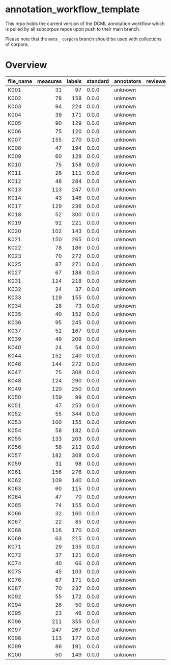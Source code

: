 # annotation_workflow_template

This repo holds the current version of the DCML annotation workflow which is pulled by all subcorpus repos upon push to their main branch. 

Please note that the `meta_ corpora` branch should be used with collections of corpora.


# Overview
|file_name|measures|labels|standard|annotators|reviewers|
|---------|-------:|-----:|--------|----------|---------|
|K001     |      31|    97|0.0.0   |unknown   |         |
|K002     |      78|   158|0.0.0   |unknown   |         |
|K003     |      94|   224|0.0.0   |unknown   |         |
|K004     |      39|   171|0.0.0   |unknown   |         |
|K005     |      90|   129|0.0.0   |unknown   |         |
|K006     |      75|   120|0.0.0   |unknown   |         |
|K007     |     155|   270|0.0.0   |unknown   |         |
|K008     |      47|   194|0.0.0   |unknown   |         |
|K009     |      60|   129|0.0.0   |unknown   |         |
|K010     |      75|   158|0.0.0   |unknown   |         |
|K011     |      28|   111|0.0.0   |unknown   |         |
|K012     |      48|   284|0.0.0   |unknown   |         |
|K013     |     113|   247|0.0.0   |unknown   |         |
|K014     |      43|   146|0.0.0   |unknown   |         |
|K017     |     129|   236|0.0.0   |unknown   |         |
|K018     |      52|   300|0.0.0   |unknown   |         |
|K019     |      92|   221|0.0.0   |unknown   |         |
|K020     |     102|   143|0.0.0   |unknown   |         |
|K021     |     150|   265|0.0.0   |unknown   |         |
|K022     |      78|   186|0.0.0   |unknown   |         |
|K023     |      70|   272|0.0.0   |unknown   |         |
|K025     |      87|   271|0.0.0   |unknown   |         |
|K027     |      67|   188|0.0.0   |unknown   |         |
|K031     |     114|   218|0.0.0   |unknown   |         |
|K032     |      24|    37|0.0.0   |unknown   |         |
|K033     |     119|   155|0.0.0   |unknown   |         |
|K034     |      28|    73|0.0.0   |unknown   |         |
|K035     |      40|   152|0.0.0   |unknown   |         |
|K036     |      95|   245|0.0.0   |unknown   |         |
|K037     |      52|   167|0.0.0   |unknown   |         |
|K039     |      49|   209|0.0.0   |unknown   |         |
|K040     |      24|    54|0.0.0   |unknown   |         |
|K044     |     152|   240|0.0.0   |unknown   |         |
|K046     |     144|   272|0.0.0   |unknown   |         |
|K047     |      75|   308|0.0.0   |unknown   |         |
|K048     |     124|   290|0.0.0   |unknown   |         |
|K049     |     120|   250|0.0.0   |unknown   |         |
|K050     |     159|    99|0.0.0   |unknown   |         |
|K051     |      47|   253|0.0.0   |unknown   |         |
|K052     |      55|   344|0.0.0   |unknown   |         |
|K053     |     100|   155|0.0.0   |unknown   |         |
|K054     |      58|   182|0.0.0   |unknown   |         |
|K055     |     133|   203|0.0.0   |unknown   |         |
|K056     |      58|   213|0.0.0   |unknown   |         |
|K057     |     182|   308|0.0.0   |unknown   |         |
|K059     |      31|    98|0.0.0   |unknown   |         |
|K061     |     156|   276|0.0.0   |unknown   |         |
|K062     |     109|   140|0.0.0   |unknown   |         |
|K063     |      60|   115|0.0.0   |unknown   |         |
|K064     |      47|    70|0.0.0   |unknown   |         |
|K065     |      74|   155|0.0.0   |unknown   |         |
|K066     |      32|   160|0.0.0   |unknown   |         |
|K067     |      22|    85|0.0.0   |unknown   |         |
|K068     |     116|   170|0.0.0   |unknown   |         |
|K069     |      63|   215|0.0.0   |unknown   |         |
|K071     |      29|   135|0.0.0   |unknown   |         |
|K072     |      37|   121|0.0.0   |unknown   |         |
|K074     |      40|    66|0.0.0   |unknown   |         |
|K075     |      45|   103|0.0.0   |unknown   |         |
|K076     |      67|   171|0.0.0   |unknown   |         |
|K087     |      70|   237|0.0.0   |unknown   |         |
|K092     |      55|   172|0.0.0   |unknown   |         |
|K094     |      26|    50|0.0.0   |unknown   |         |
|K095     |      23|    46|0.0.0   |unknown   |         |
|K096     |     211|   355|0.0.0   |unknown   |         |
|K097     |     247|   267|0.0.0   |unknown   |         |
|K098     |     113|   177|0.0.0   |unknown   |         |
|K099     |      86|   191|0.0.0   |unknown   |         |
|K100     |      50|   149|0.0.0   |unknown   |         |
